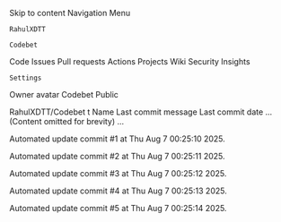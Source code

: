 Skip to content
Navigation Menu

    RahulXDTT

    Codebet

Code
Issues
Pull requests
Actions
Projects
Wiki
Security
Insights

    Settings

Owner avatar
Codebet
Public

RahulXDTT/Codebet
t
Name	Last commit message
	Last commit date
... (Content omitted for brevity) ...


Automated update commit #1 at Thu Aug  7 00:25:10 2025.

Automated update commit #2 at Thu Aug  7 00:25:11 2025.

Automated update commit #3 at Thu Aug  7 00:25:12 2025.

Automated update commit #4 at Thu Aug  7 00:25:13 2025.

Automated update commit #5 at Thu Aug  7 00:25:14 2025.